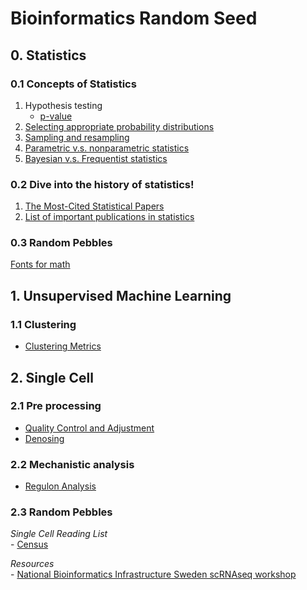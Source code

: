 # Bioinformatics Random Seed

## 0. Statistics
### 0.1 Concepts of Statistics
1. Hypothesis testing
    * [p-value](Statistics/p-value.MD)
2. [Selecting appropriate probability distributions](Statistics/Distributions.MD)
3. [Sampling and resampling](Statistics/SamplingAndResampling.MD)
4. [Parametric v.s. nonparametric statistics](Statistics/ParametricAndNonparametric.MD)
5. [Bayesian v.s. Frequentist statistics](Statistics/BayesianAndFrequentist.MD)

### 0.2 Dive into the history of statistics!
1. [The Most-Cited Statistical Papers](http://citeseerx.ist.psu.edu/viewdoc/download?doi=10.1.1.231.5042&rep=rep1&type=pdf)
2. [List of important publications in statistics](https://en.wikipedia.org/wiki/List_of_important_publications_in_statistics)

### 0.3 Random Pebbles
[Fonts for math](Statistics/Fonts_for_math.pdf)


## 1. Unsupervised Machine Learning
### 1.1 Clustering
- [Clustering Metrics](machineLearning/Unsupervised/Clustering.md)


## 2. Single Cell
### 2.1 Pre processing
- [Quality Control and Adjustment](/SingleCell/QualityControl_Adjustment.MD)
- [Denosing](/SingleCell/Denoising.MD)

### 2.2 Mechanistic analysis
- [Regulon Analysis](SingleCell/RegulonAnalysis.MD)

### 2.3 Random Pebbles
   *Single Cell Reading List* <br>
      - [Census](SingleCell/note_2017_NAT-METHOD_Census.MD)

   *Resources* <br>
      - [National Bioinformatics Infrastructure Sweden scRNAseq workshop](https://nbisweden.github.io/workshop-scRNAseq/)


